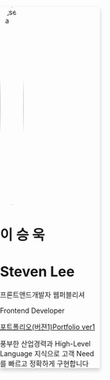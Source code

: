<!DOCTYPE html>
<html lang="en">
<head>
  <meta charset="UTF-8">
  <meta name="viewport" content="width=device-width, initial-scale=1.0">
  <meta http-equiv="X-UA-Compatible" content="ie=edge">
  <title>Document</title>
  <style>
body {
  margin: 0;
  padding: 0;
}
  .card {
    box-shadow: 0 4px 8px 0 rgba(0,0,0,0.2);
    transition: 0.3s;
    width: 40%;
  }

  .card:hover {
    box-shadow: 0 8px 16px 0 rgba(0,0,0,0.2);
  }

  .container {
    padding: 2px 16px;
  }
.card img {
  width: 5vw;
  height: 10vh;
  border-radius: 50%;
  }
  </style>
  </head>
  <body>
  <div class="card">
    <img src="https://stevenlee4083.github.io/images/sosewon.jpeg" alt="selfca">
    <div class="container">
      <h1>이 승 욱</h1>
      <h1>Steven Lee</h1>
      <p>프론트앤드개발자 웹퍼블리셔</p>
      <p>Frontend Developer</p>
      <a href="https://stevenlee4083.github.io/responsive_web_design/fcctrial527.html">포트폴리오(버젼1)Portfolio ver1</a>
      <p>풍부한 산업경력과 High-Level Language 지식으로 고객 Need를 빠르고 정확하게 구현합니다</p>
    </div>
  </div>
</body>
</html>
